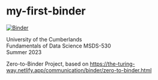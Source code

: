 # my-first-binder

[![Binder](https://mybinder.org/badge_logo.svg)](https://mybinder.org/v2/gh/jeguiguren/my-first-binder/HEAD)

University of the Cumberlands  
Fundamentals of Data Science MSDS-530  
Summer 2023  

Zero-to-Binder Project, based on https://the-turing-way.netlify.app/communication/binder/zero-to-binder.html

